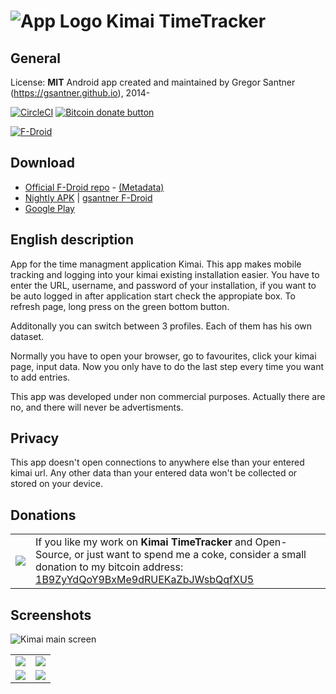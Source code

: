 ![App Logo](https://raw.githubusercontent.com/gsantner/kimai-android/master/app/src/main/res/drawable-hdpi/ic_launcher.png "App Logo") Kimai TimeTracker
=======

## General
License: **MIT**
Android app created and maintained by Gregor Santner (<https://gsantner.github.io>), 2014-

[![CircleCI](https://circleci.com/gh/gsantner/kimai-android.svg?style=shield)](https://circleci.com/gh/gsantner/kimai-android)
<span class="badge-bitcoin"><a href="https://gsantner.github.io/donate/#donate" title="Donate once-off to this project using Bitcoin"><img src="https://img.shields.io/badge/bitcoin-donate-yellow.svg" alt="Bitcoin donate button" /></a></span>

[![F-Droid](https://f-droid.org/wiki/images/0/06/F-Droid-button_get-it-on.png)](https://f-droid.org/repository/browse/?fdfilter=kimai&fdid=de.live.gdev.timetracker)


## Download

* [Official F-Droid repo](https://f-droid.org/repository/browse/?fdid=de.live.gdev.timetracker) - [(Metadata)](https://gitlab.com/fdroid/fdroiddata/blob/master/metadata/de.live.gdev.timetracker.txt)
* [Nightly APK](https://gsantner.gitlab.io/fdroid/latest/io.github.gsantner.kimaitt.test) | [gsantner F-Droid](https://gsantner.gitlab.io/fdroid/)
* [Google Play](https://play.google.com/store/apps/details?id=de.live.gdev.timetracker)

## English description
App for the time managment application Kimai.
This app makes mobile tracking and logging into your kimai existing installation easier.
You have to enter the URL, username, and password of your installation, if you want to be auto logged in after application start check the appropiate box.
To refresh page, long press on the green bottom button.

Additonally you can switch between 3 profiles. Each of them has his own dataset.

Normally you have to open your browser, go to favourites, click your kimai page, input data. Now you only have to do the last step every time you want to add entries.

This app was developed under non commercial purposes.
Actually there are no, and there will never be advertisments.

## Privacy
This app doesn't open connections to anywhere else than your entered kimai url.
Any other data than your entered data won't be collected or stored on your device.

## Donations
<table>
 <tr>
	<td><a href="bitcoin:1B9ZyYdQoY9BxMe9dRUEKaZbJWsbQqfXU5?amount=0.003&label=gsantner_Kimai">
    <img src="https://gsantner.github.io/assets/img/personal/bitcoin/bitcoin_gsantner.png"/></a></td>
<td>If you like my work on <b>Kimai TimeTracker</b> and Open-Source, or just want to spend me a coke, consider a small donation to my bitcoin address:
 <a href="https://gsantner.github.io/about/#donate">1B9ZyYdQoY9BxMe9dRUEKaZbJWsbQqfXU5</a></td>
 </tr>
</table>

## Screenshots

![Kimai main screen](https://cloud.githubusercontent.com/assets/6735650/23229190/a10b60cc-f93f-11e6-9762-02c7eb12acbf.png "Main screen")

<table>
  <tr>
    <td> <img  src="https://cloud.githubusercontent.com/assets/6735650/23229191/a10bbcfc-f93f-11e6-9273-b42f4922d0be.png"/> </td>
    <td> <img src="https://cloud.githubusercontent.com/assets/6735650/23229192/a12f92bc-f93f-11e6-8a07-d453376f2a20.png"/> </td>
  </tr><tr>
    <td> <img src="https://cloud.githubusercontent.com/assets/6735650/23229193/a13341aa-f93f-11e6-914d-79ce4ce89574.png"/> </td>
    <td> <img src="https://cloud.githubusercontent.com/assets/6735650/23229880/33c69f4c-f942-11e6-84d7-4b2b700e26b1.png" /> </td>
  </tr>
</table>
